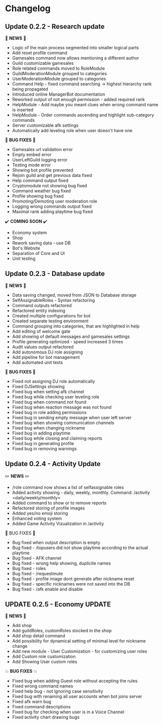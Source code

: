 # Changelog

## Update 0.2.2 - Research update

💠 **NEWS** 💠 
- Logic of the main process segmented into smaller logical parts  
- Add reset profile command  
- Gamesales command now allows mentioning a different author  
- Guild customizable gamesales  
- Role related commands moved to RoleModule  
- GuildModerationModule grouped to categories  
- UserModerationModule grouped to categories  
- Command Help - fixed command searching -&gt; highest hierarchy rank being propagated  
- Introduced online ManagerBot documentation  
- Reworked output of not enough permission - added required rank  
- HelpModule - Add maybe you meant clues when wrong command name is inserted  
- HelpModule - Order commands ascending and highlight sub-category commands  
- Server customizable afk settings  
- Automatically add leveling role when user doesn't have one  

💮 **BUG FIXES** 💮 
- Gamesales url validation error  
- Empty embed error  
- UserLeftGuild logging error  
- Testing mode error  
- Showing bot profile prevented  
- Rejoin guild and get previous data fixed  
- Help command output fixed  
- Cryptomodule not showing bug fixed  
- Command weather bug fixed  
- Profile showing bug fixed  
- Promoting/Demoting user moderation role  
- Logging wrong commands output fixed  
- Maximal rank adding playtime bug fixed  
   
✔️ **COMING SOON** ✔️ 
- Economy system  
- Shop  
- Rework saving data - use DB  
- Bot's Website  
- Separation of Core and UI  
- Unit testing  





## Update 0.2.3 - Database update

💎 **NEWS** 💎
- Data saving changed, moved from JSON to Database storage
- SelfAssignableRoles - Syntax refactoring
- Command outputs refactored
- Refactored entity indexing
- Created multiple configurations for bot
- Created separate testing environment
- Command grouping into categories, that are highlighted in help
- Add editing of welcome gate
- Add showing of default messages and gamesales settings
- Profile generating optimized - speed increased 3 times
- Audit values output refactored
- Add autonomous DJ role assigning
- Add pipeline for bot management
- Add automated unit tests

🐛 **BUG FIXES** 🐛
- Fixed not assigning DJ role automatically
- Fixed DJSettings showing
- Fixed bug when setting afk channel
- Fixed bug while checking user leveling role
- Fixed bug when command not found
- Fixed bug when reaction message was not found
- Fixed bug in role adding permissions
- Fixed bug in sending empty message when user left server
- Fixed bug when showing communication channels
- Fixed bug when changing nickname
- Fixed bug in adding playtime
- Fixed bug while closing and claiming reports
- Fixed bug in generating profile
- Fixed bug in removing warnings





## Update 0.2.4 - Activity Update

✏️ **NEWS** ✏️
- /role command now shows a list of selfassignable roles
- Added activity showing - daily, weekly, monthly. Command: /activity <daily/weekly/monthly>
- Added command to show or to remove reports
- Refactored storing of profile images
- Added yes/no emoji storing
- Enhanced voting system
- Added Game Activity Vizualization in /activity

🧯 BUG FIXES 🧯
- Bug fixed when output description is empty
- Bug fixed - /topusers did not show playtime according to the actual playtime
- Bug fixed - AFK channel
- Bug fixed - wrong help showing, duplicite names
- Bug fixed - roles
- Bug fixed - /requestmute
- Bug fixed - profile image dont generate after nickname reset
- Bug fixed - specific nicknames were not saved into the DB
- Bug fixed - /afk enable and disable





## UPDATE 0.2.5 - Economy UPDATE

🎐 **NEWS** 🎐
- Add shop
- Add guildRoles, customRoles stocked in the shop
- Add shop detail command
- Add possibility for dynamical setting of minimal level for nickname change
- Add new module - User Customization - for customizing user roles
- Add Custom role customization
- Add Showing User custom roles

💥 **BUG FIXES** 💥
- Fixed bug when adding Guest role without accepting the rules
- Fixed wrong command names
- Fixed help bug - not ignoring case sensitivity
- Fixed bug with renaming all user accounts when bot joins server
- Fixed afk warn bug
- Fixed command descriptions
- Fixed bug for checking when user is in a Voice Channel
- Fixed activity chart drawing bugs